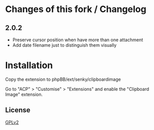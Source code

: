 # Changes of this fork / Changelog
## 2.0.2
- Preserve cursor position when have more than one attachment
- Add date filename just to distinguish them visually

# Installation

Copy the extension to phpBB/ext/senky/clipboardimage

Go to "ACP" > "Customise" > "Extensions" and enable the "Clipboard Image" extension.

## License

[GPLv2](license.txt)
